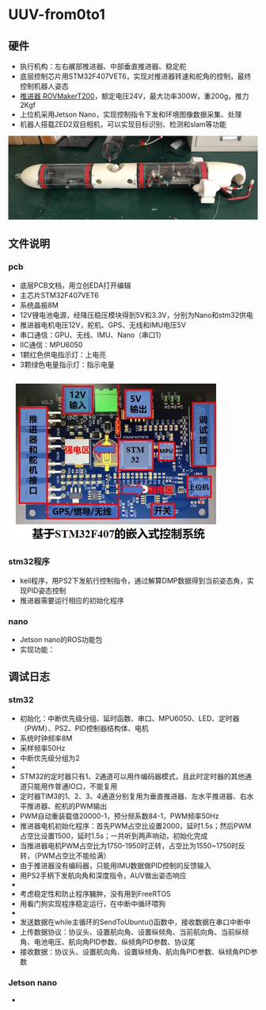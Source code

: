 # UUV-from0to1

## 硬件
- 执行机构：左右艉部推进器、中部垂直推进器、稳定舵
- 底层控制芯片用STM32F407VET6，实现对推进器转速和舵角的控制，最终控制机器人姿态
- [推进器 ROVMakerT200](https://item.taobao.com/item.htm?spm=a1z10.3-c-s.w4002-24333018520.56.fd497b12fuX3O7&id=651658155786)，额定电压24V，最大功率300W，重200g，推力2Kgf
- 上位机采用Jetson Nano，实现控制指令下发和环境图像数据采集、处理
- 机器人搭载ZED2双目相机，可以实现目标识别、检测和slam等功能  

![image](https://github.com/Yunga-Wu/UUV-from0to1/blob/main/img/%E5%B0%8F%E5%9E%8BAUV%E8%A3%85%E9%85%8D%E5%9B%BE.jpg)

## 文件说明

### pcb
- 底层PCB文档，用立创EDA打开编辑
- 主芯片STM32F407VET6
- 系统晶振8M
- 12V锂电池电源，经降压稳压模块得到5V和3.3V，分别为Nano和stm32供电
- 推进器电机电压12V，舵机、GPS、无线和IMU电压5V
- 串口通信：GPU、无线、IMU、Nano（串口1）
- IIC通信：MPU6050
- 1颗红色供电指示灯：上电亮
- 3颗绿色电量指示灯：指示电量

![image](https://github.com/Yunga-Wu/UUV-from0to1/blob/main/img/pcb.jpg)

### stm32程序
- keil程序，用PS2下发航行控制指令，通过解算DMP数据得到当前姿态角，实现PID姿态控制
- 推进器需要运行相应的初始化程序

### nano
- Jetson nano的ROS功能包
- 实现功能：

## 调试日志
### stm32
- 初始化：中断优先级分组、延时函数、串口、MPU6050、LED、定时器（PWM）、PS2、PID控制器结构体、电机
- 系统时钟频率8M
- 采样频率50Hz
- 中断优先级分组为2
- 
- STM32的定时器只有1、2通道可以用作编码器模式，且此时定时器的其他通道只能用作普通IO口，不能复用
- 定时器TIM3的1、2、3、4通道分别复用为垂直推进器、左水平推进器、右水平推进器、舵机的PWM输出
- PWM自动重装载值20000-1，预分频系数84-1，PWM频率50Hz
- 推进器电机初始化程序：首先PWM占空比设置2000，延时1.5s；然后PWM占空比设置1500，延时1.5s；一共听到两声响动，初始化完成
- 当推进器电机PWM占空比为1750-1950时正转，占空比为1550~1750时反转，（PWM占空比不能给满）
- 由于推进器没有编码器，只能用IMU数据做PID控制的反馈输入
- 用PS2手柄下发航向角和深度指令，AUV做出姿态响应
- 
- 考虑稳定性和防止程序臃肿，没有用到FreeRTOS
- 用看门狗实现程序稳定运行，在中断中循环喂狗  
-
- 发送数据在while主循环的SendToUbuntu()函数中，接收数据在串口中断中
- 上传数据协议：协议头、设置航向角、设置纵倾角、当前航向角、当前纵倾角、电池电压、航向角PID参数、纵倾角PID参数、协议尾
- 接收数据：协议头、设置航向角、设置纵倾角、航向角PID参数、纵倾角PID参数

### Jetson nano
- 
